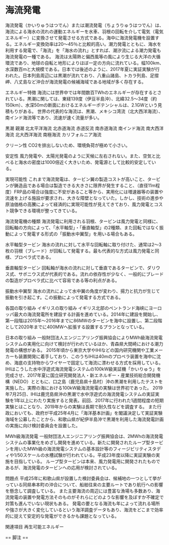 # 海流発電

海流発電（かいりゅうはつでん）または潮流発電（ちょうりゅうはつでん）は、海流による海水の流れの運動エネルギーを水車、羽根の回転を介して電気（電気エネルギー）に変換させて発電させる方式である。海中に海流発電機を設置する。エネルギー変換効率は20～45％と比較的高い。潮力発電とともに、海水を利用する発電で、「海流」を「海水の流れ」とすれば、潮汐流による潮力発電も海流発電の一種である。
海流は太陽熱と偏西風等の風により生じる大洋の大循環流であり、地球の自転と地形によりほぼ一定の方向に流れている。幅100km、水深数百mと大規模である。日本では後述のように、2017年夏に実証実験が行われた。日本列島周辺には黒潮が流れており、八重山諸島、トカラ列島、足摺岬、八丈島など沖合が海流発電の候補海域である地域が多く存在する。

エネルギー特徴
海流には世界中では年間数百TWhのエネルギーが存在するとされている。黒潮に関しては、東経139度（伊豆半島沖）、北緯32.5～34度（約150km）、水深50mの断面におけるエネルギーポテンシャルは、2.1GWという見積もりがある。
世界の代表的な海流は、黒潮、メキシコ湾流（北大西洋海流）、南インド海流等であり、流速が速く流量が多い。

黒潮
親潮
北太平洋海流
北赤道海流
赤道反流
南赤道海流
南インド海流
南大西洋海流
北大西洋海流
南極海流
カリフォルニア海流

クリーン性
CO2を排出しないため、環境負荷が極めて小さい。

安定性
風力発電や、太陽光発電のように天候に左右されない。また、空気と比べると海水の密度は1000倍近く大きいため、発電源として比較的安定している。

実現可能性
これまで海流発電は、タービン翼の製造コストが高いこと、タービンが鋳造品である場合は製造できる大きさに限界が発生すること、（直径11m程度）FRP品の場合は強度に不安があること等から、実用化には増速器等の装置や流速を上げる施設が要求され、大きな障壁となっていた。しかし、技術の進歩や原油価格の高騰によって経済的に実現可能性が見えてきており、風力発電とコスト競争できる環境が整ってきている。

海流発電機の種類
海流発電に利用される羽根、タービンは風力発電と同様に、回転軸の方向によって、「水平軸型」・「垂直軸型」の2種類、また回転ではなく振動によって発電する形式の「振動水中翼型」を用いる場合もある。

水平軸型タービン
海水の流れに対して水平な回転軸に取り付けた、通常は2～3枚の羽根（ブレード）が回転して発電する。最も代表的な方式は風力発電と同様、プロペラ式である。

垂直軸型タービン
回転軸が海水の流れに対して垂直であるタービンで、ダリウス式、サボニウス式が代表的である。流れの依存性が少なく、一般的にブレードの製造がプロペラ式に比べて容易である等の利点がある。

振動水中翼型
海水の流れによって水中翼の角度が変わり、揚力と抗力が生じて振動を引き起こす。この振動によって発電する方式である。

各国の取り組み
イギリスの取り組み
イギリス北部のペントランド海峡にヨーロッパ最大の海流発電所を建設する計画を進めている。2014年に建設を開始し、第一段階は2015年～2016年までに86MWのタービンを海中に設置し、第二段階として2020年までに400MWへ拡張する設置するプランとなっている。

日本の取り組み
一般財団法人エンジニアリング振興協会によりMWh級海流発電システムの実用化に向けて検討が行われているほか、青森県大間崎における潮力発電の構想がある。
2015年頃から東京大学やIHIなどの国内研究機関や工業メーカーも装置開発に着手しており、このうちIHIは40mのプロペラ装置を海中に沈め、海底の支持物からワイヤーで固定して海流に漂わせる方式を採用している。
IHIはこうした水中浮遊式海流発電システムの100kW級実証機「かいりゅう」を完成させ、2017年夏に国立研究開発法人・新エネルギー・産業技術総合開発機構（NEDO）とともに、口之島（鹿児島県十島村）沖の黒潮を利用したテストを実施した。実際の海における100kW級海流発電の実験は世界初であった。
2019年7月25日、IHIは鹿児島県沖の黒潮で水中浮遊式の海流発電システムの実証実験を1年以上にわたり実施すると発表。前回、2017年に行われた1週間程度の短期実験とはことなり、2019年からの実験は長期で耐久性などを調査する。
また行政においても、政府が平成25年4月に「海洋基本計画」を閣議決定して実証実験海域を公募したことから、和歌山県が紀伊半島沖で黒潮を利用した海流発電計画の実施に向け検討委員会を設置した。

MWh級海流発電
一般財団法人エンジニアリング振興協会は、2MWhの海流発電システムの事業化をめざし開発を進めている。新たに開発されたループ型タービンを用いたMWh級の海流発電システムの基本設計等のフィージビリティスタディや1/50スケールの水槽試験が行われている。平成23年度以降に実証実験の実施を目指している。
ループ型タービンは本来、風力発電用に開発されたものであるが、海流発電のタービンへの応用が検討されている。

問題点
平成25年に和歌山県が設置した検討委員会は、候補地の一つとして挙がっている同県串本町の沖合について、船舶往来の主要ルートであり航行への影響を懸念して調査している。
また主要海流の周辺には豊富な漁場も多数あり、海流発電の装置や発電方法そのものがそれらにどのような影響を及ぼすか不確定で対策も進んでいない現状もある。
発電の要となる海流も年によって流れる場所や強さが大きく変化しているという海洋調査データもあり、海流をどこまで効率的に捉えて安定的な発電ができるかも課題となっている。

関連項目
再生可能エネルギー


== 脚注 ==
